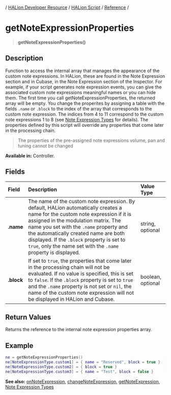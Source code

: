 / [HALion Developer Resource](../../HALion-Developer-Resource.md) / [HALion Script](./HALion-Script.md) / [Reference](./Reference.md) /

# getNoteExpressionProperties

>**getNoteExpressionProperties()**

## Description

Function to access the internal array that manages the appearance of the custom note expressions. In HALion, these are found in the Note Expression section and in Cubase, in the Note Expression section of the Inspector. For example, if your script generates note expression events, you can give the associated custom note expressions meaningful names or you can hide them. The first time you call getNoteExpressionProperties, the returned array will be empty. You change the properites by assigning a table with the fields ``.name`` or ``.block`` to the index of the array that corresponds to the custom note expression. The indices from 4 to 11 correspond to the custom note expressions 1 to 8 (see [Note Expression Types](./Note-Expression-Types.md) for details). The properties defined by this script will override any properties that come later in the processing chain.

>The properties of the pre-assigned note expressions volume, pan and tuning cannot be changed

**Available in:** Controller.

## Fields

|Field|Description|Value Type|
|:-|:-|:-|
|**.name**|The name of the custom note expression. By default, HALion automatically creates a name for the custom note expression if it is assigned in the modulation matrix. The name you set with the ``.name`` property and the automatically created name are both displayed. If the ``.block`` property is set to ``true``, only the name set with the ``.name`` property is displayed.|string, optional|
|**.block**|If set to ``true``, the properties that come later in the processing chain will not be evaluated. If no value is specified, this is set to ``false``. If the ``.block`` property is set to ``true`` and the ``.name`` property is not set or ``nil``, the name of the custom note expression will not be displayed in HALion and Cubase.|boolean, optional|


## Return Values

Returns the reference to the internal note expression properties array.

## Example

```lua
ne = getNoteExpressionProperties()                                    -- Get the reference to the note expression properties table.
ne[NoteExpressionType.custom1] = { name = "Reserved", block = true }  -- Displays only 'Reserved'.
ne[NoteExpressionType.custom2] = { block = true }                     -- Hides the note expression.
ne[NoteExpressionType.custom3] = { name = "Test", block = false }     -- Displays 'Test' and auto created names.
```

**See also:** [onNoteExpression](./onNoteExpression.md), [changeNoteExpression](./changeNoteExpression.md), [getNoteExpression](./getNoteExpression.md), [Note Expression Types](./Note-Expression-Types.md)